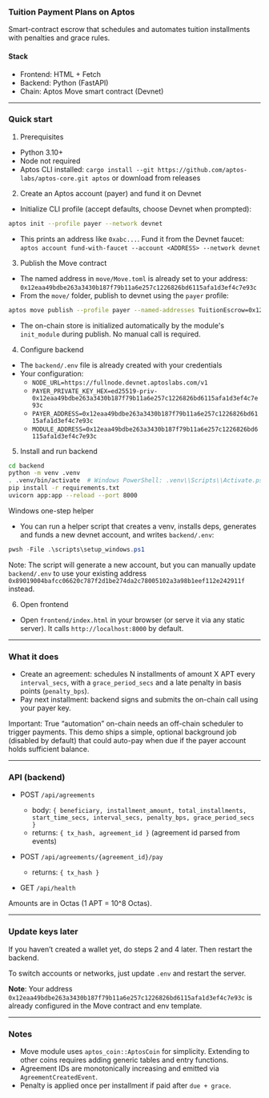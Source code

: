 ### Tuition Payment Plans on Aptos

Smart-contract escrow that schedules and automates tuition installments with penalties and grace rules.

#### Stack
- Frontend: HTML + Fetch
- Backend: Python (FastAPI)
- Chain: Aptos Move smart contract (Devnet)

---

### Quick start

1) Prerequisites
- Python 3.10+
- Node not required
- Aptos CLI installed: `cargo install --git https://github.com/aptos-labs/aptos-core.git aptos` or download from releases

2) Create an Aptos account (payer) and fund it on Devnet
- Initialize CLI profile (accept defaults, choose Devnet when prompted):
```bash
aptos init --profile payer --network devnet
```
- This prints an address like `0xabc...`. Fund it from the Devnet faucet: `aptos account fund-with-faucet --account <ADDRESS> --network devnet`

3) Publish the Move contract
- The named address in `move/Move.toml` is already set to your address: `0x12eaa49bdbe263a3430b187f79b11a6e257c1226826bd6115afa1d3ef4c7e93c`
- From the `move/` folder, publish to devnet using the `payer` profile:
```bash
aptos move publish --profile payer --named-addresses TuitionEscrow=0x12eaa49bdbe263a3430b187f79b11a6e257c1226826bd6115afa1d3ef4c7e93c --included-artifacts none
```
- The on-chain store is initialized automatically by the module's `init_module` during publish. No manual call is required.

4) Configure backend
- The `backend/.env` file is already created with your credentials
- Your configuration:
  - `NODE_URL=https://fullnode.devnet.aptoslabs.com/v1`
  - `PAYER_PRIVATE_KEY_HEX=ed25519-priv-0x12eaa49bdbe263a3430b187f79b11a6e257c1226826bd6115afa1d3ef4c7e93c`
  - `PAYER_ADDRESS=0x12eaa49bdbe263a3430b187f79b11a6e257c1226826bd6115afa1d3ef4c7e93c`
  - `MODULE_ADDRESS=0x12eaa49bdbe263a3430b187f79b11a6e257c1226826bd6115afa1d3ef4c7e93c`

5) Install and run backend
```bash
cd backend
python -m venv .venv
. .venv/bin/activate  # Windows PowerShell: .venv\\Scripts\\Activate.ps1
pip install -r requirements.txt
uvicorn app:app --reload --port 8000
```

Windows one-step helper
- You can run a helper script that creates a venv, installs deps, generates and funds a new devnet account, and writes `backend/.env`:
```powershell
pwsh -File .\scripts\setup_windows.ps1
```
Note: The script will generate a new account, but you can manually update `backend/.env` to use your existing address `0x89019004bafcc06620c787f2d1be274da2c78005102a3a98b1eef112e242911f` instead.

6) Open frontend
- Open `frontend/index.html` in your browser (or serve it via any static server). It calls `http://localhost:8000` by default.

---

### What it does
- Create an agreement: schedules N installments of amount X APT every `interval_secs`, with a `grace_period_secs` and a late penalty in basis points (`penalty_bps`).
- Pay next installment: backend signs and submits the on-chain call using your payer key.

Important: True “automation” on-chain needs an off-chain scheduler to trigger payments. This demo ships a simple, optional background job (disabled by default) that could auto-pay when due if the payer account holds sufficient balance.

---

### API (backend)
- POST `/api/agreements`
  - body: `{ beneficiary, installment_amount, total_installments, start_time_secs, interval_secs, penalty_bps, grace_period_secs }`
  - returns: `{ tx_hash, agreement_id }` (agreement id parsed from events)

- POST `/api/agreements/{agreement_id}/pay`
  - returns: `{ tx_hash }`

- GET `/api/health`

Amounts are in Octas (1 APT = 10^8 Octas).

---

### Update keys later
If you haven’t created a wallet yet, do steps 2 and 4 later. Then restart the backend.

To switch accounts or networks, just update `.env` and restart the server.

**Note**: Your address `0x12eaa49bdbe263a3430b187f79b11a6e257c1226826bd6115afa1d3ef4c7e93c` is already configured in the Move contract and env template.

---

### Notes
- Move module uses `aptos_coin::AptosCoin` for simplicity. Extending to other coins requires adding generic tables and entry functions.
- Agreement IDs are monotonically increasing and emitted via `AgreementCreatedEvent`.
- Penalty is applied once per installment if paid after `due + grace`.

